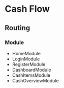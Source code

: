 # Cash Flow

## Routing
### Module 
- HomeModule
- LoginModule
- RegisterModule
- DashboardModule
- CashItemsModule
- CashOverviewModule
